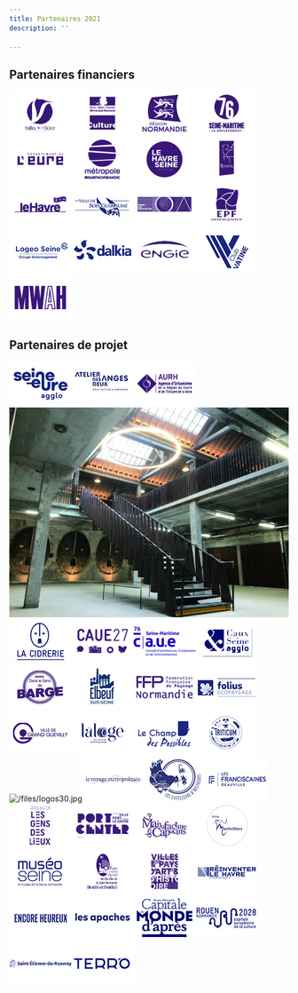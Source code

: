 ```yaml
---
title: Partenaires 2021
description: ''

---
```

## Partenaires financiers

![](/files/logos3.jpg)![](/files/logos7.jpg)![](/files/logos.jpg)![](/files/logos5.jpg)![](/files/logos6.jpg)![](/files/logos2.jpg)![](/files/logos4.jpg)![](/files/logos9.jpg)![](/files/logos8.jpg)![](/files/bois-guillaume.jpg)![](/files/logos13.jpg)![](/files/logos10.jpg)![](/files/logeo-1.jpg)![](/files/dalkia-1.jpg)![](/files/engie.jpg)![](/files/la-vatine.jpg)![](/files/logos14.jpg)

## Partenaires de projet

![](/files/seine-eure-agglo.jpg)![](/files/atelier-deux-anges.jpg)![](/files/logos15.jpg)![](/files/beuzeville.jpg)![](/files/la-cidrerie.jpg)![](/files/logos16.jpg)![](/files/caue-76-ok.jpg)![](/files/caux-seine-agglo.jpg)![](/files/logos19.jpg)![](/files/elbeuf-sur-seine.jpg)![](/files/logos21.jpg)![](/files/folius.jpg)![](/files/logos22.jpg)![](/files/la-loge.jpg)![](/files/champ-des-possibles.jpg)![](/files/triticum.jpg)![/files/logos30.jpg](https://app.forestry.io/sites/5xbfcne5cccnka/body-media//files/logos30.jpg)![](/files/logos26.jpg)![](/files/cueilleurs-d-histoires.jpg)![](/files/les-franciscaines.jpg)![](/files/logos27.jpg)![](/files/logos29.jpg)![](/files/logos25.jpg)![](/files/montivilliers.jpg)![](/files/museoseine.jpg)![](/files/logos28.jpg)![](/files/logos31.jpg)![](/files/reinventer-le-havre.jpg)![](/files/encore-heureux.jpg)![](/files/apaches.jpg)![](/files/rouen-capitale-monde-apres.jpg)![](/files/rouen-2028.jpg)![](/files/st-etienne-du-rouvray.jpg)![](/files/terro.jpg)